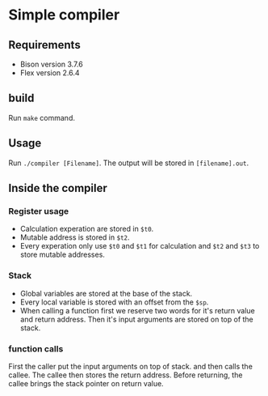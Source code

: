 # Simple compiler

## Requirements

- Bison version 3.7.6
- Flex version 2.6.4

## build

Run `make` command.

## Usage

Run `./compiler [Filename]`.
The output will be stored in `[filename].out`.

## Inside the compiler

### Register usage

- Calculation experation are stored in `$t0`.
- Mutable address is stored in `$t2`.
- Every experation only use `$t0` and `$t1` for calculation and `$t2` and `$t3` to store mutable addresses.

### Stack

- Global variables are stored at the base of the stack.
- Every local variable is stored with an offset from the `$sp`.
- When calling a function first we reserve two words for it's return value and return address. Then it's input arguments are stored on top of the stack.

### function calls

First the caller put the input arguments on top of stack. and then calls the callee.
The callee then stores the return address.
Before returning, the callee brings the stack pointer on return value.
